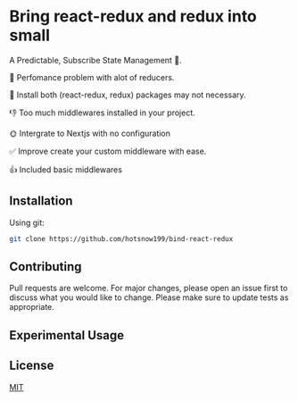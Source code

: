 # Bring react-redux and redux into small

A Predictable, Subscribe State Management 👀.

💩 Perfomance problem with alot of reducers.

💩 Install both (react-redux, redux) packages may not necessary.

👎 Too much middlewares installed in your project.

🌞 Intergrate to Nextjs with no configuration

✅ Improve create your custom middleware with ease.

👍 Included basic middlewares
## Installation

Using git:

``` bash
git clone https://github.com/hotsnow199/bind-react-redux 
```

## Contributing

Pull requests are welcome. For major changes, please open an issue first to discuss what you would like to change.
Please make sure to update tests as appropriate.

## Experimental Usage

## License

[MIT](https://choosealicense.com/licenses/mit/)
